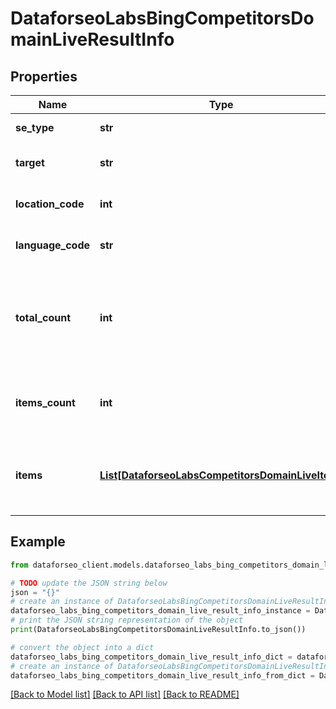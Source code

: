# DataforseoLabsBingCompetitorsDomainLiveResultInfo


## Properties

Name | Type | Description | Notes
------------ | ------------- | ------------- | -------------
**se_type** | **str** | search engine type | [optional] 
**target** | **str** | target domain in a POST array | [optional] 
**location_code** | **int** | location code in a POST array | [optional] 
**language_code** | **str** | language code in a POST array | [optional] 
**total_count** | **int** | total amount of results in our database relevant to your request | [optional] 
**items_count** | **int** | the number of results returned in the items array | [optional] 
**items** | [**List[DataforseoLabsCompetitorsDomainLiveItem]**](DataforseoLabsCompetitorsDomainLiveItem.md) | contains data related to the target and competitor domains | [optional] 

## Example

```python
from dataforseo_client.models.dataforseo_labs_bing_competitors_domain_live_result_info import DataforseoLabsBingCompetitorsDomainLiveResultInfo

# TODO update the JSON string below
json = "{}"
# create an instance of DataforseoLabsBingCompetitorsDomainLiveResultInfo from a JSON string
dataforseo_labs_bing_competitors_domain_live_result_info_instance = DataforseoLabsBingCompetitorsDomainLiveResultInfo.from_json(json)
# print the JSON string representation of the object
print(DataforseoLabsBingCompetitorsDomainLiveResultInfo.to_json())

# convert the object into a dict
dataforseo_labs_bing_competitors_domain_live_result_info_dict = dataforseo_labs_bing_competitors_domain_live_result_info_instance.to_dict()
# create an instance of DataforseoLabsBingCompetitorsDomainLiveResultInfo from a dict
dataforseo_labs_bing_competitors_domain_live_result_info_from_dict = DataforseoLabsBingCompetitorsDomainLiveResultInfo.from_dict(dataforseo_labs_bing_competitors_domain_live_result_info_dict)
```
[[Back to Model list]](../README.md#documentation-for-models) [[Back to API list]](../README.md#documentation-for-api-endpoints) [[Back to README]](../README.md)


